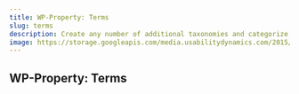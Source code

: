 ```yaml
---
title: WP-Property: Terms
slug: terms
description: Create any number of additional taxonomies and categorize your listings into search-friendly terms.
image: https://storage.googleapis.com/media.usabilitydynamics.com/2015/06/bcd798d8-wp_property_terms_512x512-300x300.png
---
```


## WP-Property: Terms